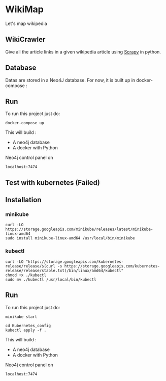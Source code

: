 # WikiMap
Let's map wikipedia

## WikiCrawler
Give all the article links in a given wikipedia article using [Scrapy](https://scrapy.org/) in python.

## Database

Datas are stored in a Neo4J database. For now, it is built up in docker-compose :

## Run
To run this project just do:

```
docker-compose up
```
This will build :
- A neo4j database
- A docker with Python

Neo4j control panel on
```
localhost:7474
```

## Test with kubernetes (Failed)

## Installation

### minikube
```
curl -LO https://storage.googleapis.com/minikube/releases/latest/minikube-linux-amd64
sudo install minikube-linux-amd64 /usr/local/bin/minikube
```
### kubectl
```
curl -LO "https://storage.googleapis.com/kubernetes-release/release/$(curl -s https://storage.googleapis.com/kubernetes-release/release/stable.txt)/bin/linux/amd64/kubectl"
chmod +x ./kubectl
sudo mv ./kubectl /usr/local/bin/kubectl
```
## Run
To run this project just do:
```
minikube start
```
```
cd Kubernetes_config
kubectl apply -f .
```
This will build :
- A neo4j database
- A docker with Python

Neo4j control panel on
```
localhost:7474
```

